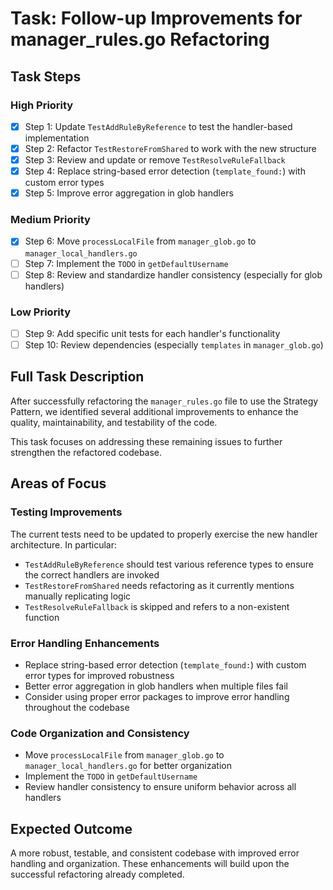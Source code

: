 # Task: Follow-up Improvements for manager_rules.go Refactoring

## Task Steps

### High Priority

- [x] Step 1: Update `TestAddRuleByReference` to test the handler-based implementation
- [x] Step 2: Refactor `TestRestoreFromShared` to work with the new structure
- [x] Step 3: Review and update or remove `TestResolveRuleFallback`
- [x] Step 4: Replace string-based error detection (`template_found:`) with custom error types
- [x] Step 5: Improve error aggregation in glob handlers

### Medium Priority

- [x] Step 6: Move `processLocalFile` from `manager_glob.go` to `manager_local_handlers.go`
- [ ] Step 7: Implement the `TODO` in `getDefaultUsername`
- [ ] Step 8: Review and standardize handler consistency (especially for glob handlers)

### Low Priority

- [ ] Step 9: Add specific unit tests for each handler's functionality
- [ ] Step 10: Review dependencies (especially `templates` in `manager_glob.go`)

## Full Task Description

After successfully refactoring the `manager_rules.go` file to use the Strategy Pattern, we identified several additional improvements to enhance the quality, maintainability, and testability of the code.

This task focuses on addressing these remaining issues to further strengthen the refactored codebase.

## Areas of Focus

### Testing Improvements

The current tests need to be updated to properly exercise the new handler architecture. In particular:

- `TestAddRuleByReference` should test various reference types to ensure the correct handlers are invoked
- `TestRestoreFromShared` needs refactoring as it currently mentions manually replicating logic
- `TestResolveRuleFallback` is skipped and refers to a non-existent function

### Error Handling Enhancements

- Replace string-based error detection (`template_found:`) with custom error types for improved robustness
- Better error aggregation in glob handlers when multiple files fail
- Consider using proper error packages to improve error handling throughout the codebase

### Code Organization and Consistency

- Move `processLocalFile` from `manager_glob.go` to `manager_local_handlers.go` for better organization
- Implement the `TODO` in `getDefaultUsername`
- Review handler consistency to ensure uniform behavior across all handlers

## Expected Outcome

A more robust, testable, and consistent codebase with improved error handling and organization. These enhancements will build upon the successful refactoring already completed.
